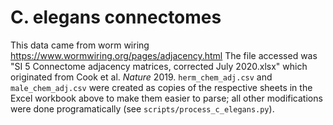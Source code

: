 # C. elegans connectomes
This data came from worm wiring https://www.wormwiring.org/pages/adjacency.html
The file accessed was "SI 5 Connectome adjacency matrices, corrected July 2020.xlsx"
which originated from Cook et al. *Nature* 2019. `herm_chem_adj.csv` and 
`male_chem_adj.csv` were created as copies of the respective sheets in the Excel
workbook above to make them easier to parse; all other modifications were done
programatically (see `scripts/process_c_elegans.py`).
  